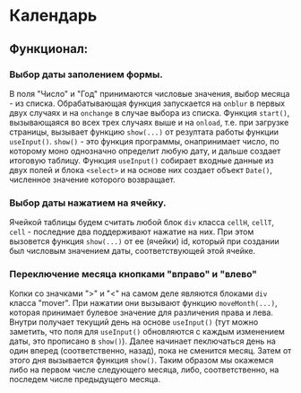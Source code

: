 # Календарь

## Функционал:

### Выбор даты заполением формы.

В поля "Число" и "Год" принимаются числовые значения, выбор месяца - из списка. Обрабатывающая функция запускается на ```onblur``` в первых двух случаях и на ```onchange``` в случае выбора из списка.
Функция ```start()```, вызывающаяся во всех трех случаях выше и на ```onload```, т.е. при загрузке страницы, вызывает функцию ```show(...)``` от резултата работы функции ```useInput()```. ```show()``` - это функция программы, онапринимает число, по которому моно однозначно определит любую дату, и дальше создает итоговую таблицу. Функция ```useInput()``` собирает входные данные из двух полей и блока ```<select>``` и на основе них создает объект ```Date()```, численное значение которого возвращает.


### Выбор даты нажатием на ячейку.

Ячейкой таблицы будем считать любой блок ```div``` класса ```cellH```, ```cellT```, ```cell``` - последние два поддерживают нажатие на них. При этом вызовется функция ```show(...)``` от ее (ячейки) id, который при создании был числовым значением даты, соответствующей этой ячейке.


### Переключение месяца кнопками "вправо" и "влево"

Копки со значками ">" и "<" на самом деле являются блоками ```div``` класса "mover". При нажатии они вызывают функцию  ```moveMonth(...)```, которая принимает булевое значение для различения права и лева. Внутри получает текущий день на основе ```useInput()``` (тут можно заметить, что поля для ```useInput()``` обновляются с каждым изменением даты, это прописано в  ```show()```). Далее начинает пеключаться день на один вперед (соответственно, назад), пока не сменится месяц. Затем от этого дня вызывается функция ```show()```. Таким образом мы окажемся либо на первом числе следующего месяца, либо, соответственно, на последем числе предыдущего месяца.